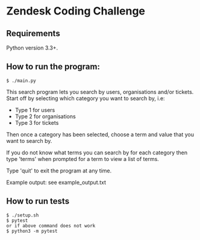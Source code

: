 # Zendesk Coding Challenge

Requirements
------
Python version 3.3+.

How to run the program:
------
    $ ./main.py

This search program lets you search by users, organisations and/or tickets. Start off by selecting which category you want to search by, i.e:
- Type 1 for users
- Type 2 for organisations
- Type 3 for tickets

Then once a category has been selected, choose a term and value that you want to search by.

If you do not know what terms you can search by for each category then type 'terms' when prompted for a term to view a list of terms.

Type 'quit' to exit the program at any time.

Example output: see example_output.txt

How to run tests
------
    $ ./setup.sh
    $ pytest
    or if above command does not work
    $ python3 -m pytest
